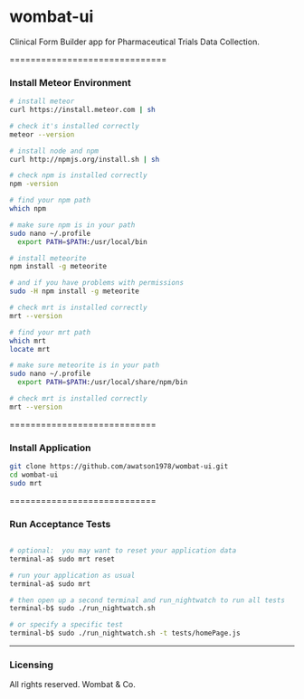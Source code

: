 wombat-ui
=========

Clinical Form Builder app for Pharmaceutical Trials Data Collection.

==============================
### Install Meteor Environment

````sh
# install meteor
curl https://install.meteor.com | sh

# check it's installed correctly
meteor --version

# install node and npm
curl http://npmjs.org/install.sh | sh

# check npm is installed correctly
npm -version

# find your npm path
which npm

# make sure npm is in your path
sudo nano ~/.profile
  export PATH=$PATH:/usr/local/bin

# install meteorite
npm install -g meteorite

# and if you have problems with permissions
sudo -H npm install -g meteorite

# check mrt is installed correctly
mrt --version

# find your mrt path
which mrt
locate mrt

# make sure meteorite is in your path
sudo nano ~/.profile
  export PATH=$PATH:/usr/local/share/npm/bin

# check mrt is installed correctly
mrt --version
````

============================
### Install Application

````sh
git clone https://github.com/awatson1978/wombat-ui.git
cd wombat-ui
sudo mrt
````

============================
### Run Acceptance Tests

````sh

# optional:  you may want to reset your application data
terminal-a$ sudo mrt reset

# run your application as usual
terminal-a$ sudo mrt

# then open up a second terminal and run_nightwatch to run all tests
terminal-b$ sudo ./run_nightwatch.sh

# or specify a specific test
terminal-b$ sudo ./run_nightwatch.sh -t tests/homePage.js

````


------------------------
### Licensing

All rights reserved.  Wombat & Co.
